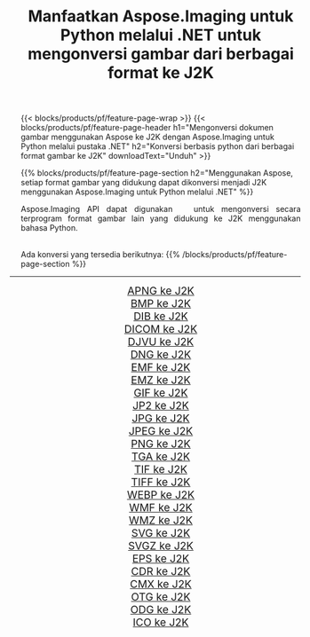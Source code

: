 ﻿---
title: Manfaatkan Aspose.Imaging untuk Python melalui .NET untuk mengonversi gambar dari berbagai format ke J2K 
weight: 3920
url: /id/python-net/conversion/to/j2k 
lang: id
langdirlevel: 2
locales: zh-hans,ja,it,ru,de,es,fr,nl,id,lt,pl,pt,vi,tr,ko,zh-hant,ar,hi,th,sv,cs,uk,he
description: Anda dapat menggunakan Aspose.Imaging untuk Python melalui pustaka .NET untuk mengonversi dari berbagai format ke J2K
---

{{< blocks/products/pf/feature-page-wrap >}}
{{< blocks/products/pf/feature-page-header h1="Mengonversi dokumen gambar menggunakan Aspose ke J2K dengan Aspose.Imaging untuk Python melalui pustaka .NET" h2="Konversi berbasis python dari berbagai format gambar ke J2K" downloadText="Unduh" >}}


{{% blocks/products/pf/feature-page-section  h2="Menggunakan Aspose, setiap format gambar yang didukung dapat dikonversi menjadi J2K menggunakan Aspose.Imaging untuk Python melalui .NET" %}}
<p align=justify>Aspose.Imaging API dapat digunakan   untuk mengonversi secara terprogram format gambar lain yang didukung ke J2K menggunakan bahasa Python.</p>
<br/>
Ada konversi yang tersedia berikutnya:
{{% /blocks/products/pf/feature-page-section %}}
<div class="container-fluid productfamilypage bg-gray">
    <div class="convertypes bg-gray agp-content section">
        <div class="container">
		<hr style="margin-left:-20px;"/>
		<div class="row other-converters" style="gap: 10px;font-size: 19px;text-align:center;">
		    <div class='col-md-2 other-converter remove-lp remove-rp'><a href="/imaging/id/python-net/conversion/apng-to-j2k" style="padding:15px;">APNG ke J2K</a></div>
<div class='col-md-2 other-converter remove-lp remove-rp'><a href="/imaging/id/python-net/conversion/bmp-to-j2k" style="padding:15px;">BMP ke J2K</a></div>
<div class='col-md-2 other-converter remove-lp remove-rp'><a href="/imaging/id/python-net/conversion/dib-to-j2k" style="padding:15px;">DIB ke J2K</a></div>
<div class='col-md-2 other-converter remove-lp remove-rp'><a href="/imaging/id/python-net/conversion/dicom-to-j2k" style="padding:15px;">DICOM ke J2K</a></div>
<div class='col-md-2 other-converter remove-lp remove-rp'><a href="/imaging/id/python-net/conversion/djvu-to-j2k" style="padding:15px;">DJVU ke J2K</a></div>
<div class='col-md-2 other-converter remove-lp remove-rp'><a href="/imaging/id/python-net/conversion/dng-to-j2k" style="padding:15px;">DNG ke J2K</a></div>
<div class='col-md-2 other-converter remove-lp remove-rp'><a href="/imaging/id/python-net/conversion/emf-to-j2k" style="padding:15px;">EMF ke J2K</a></div>
<div class='col-md-2 other-converter remove-lp remove-rp'><a href="/imaging/id/python-net/conversion/emz-to-j2k" style="padding:15px;">EMZ ke J2K</a></div>
<div class='col-md-2 other-converter remove-lp remove-rp'><a href="/imaging/id/python-net/conversion/gif-to-j2k" style="padding:15px;">GIF ke J2K</a></div>
<div class='col-md-2 other-converter remove-lp remove-rp'><a href="/imaging/id/python-net/conversion/jp2-to-j2k" style="padding:15px;">JP2 ke J2K</a></div>
<div class='col-md-2 other-converter remove-lp remove-rp'><a href="/imaging/id/python-net/conversion/jpg-to-j2k" style="padding:15px;">JPG ke J2K</a></div>
<div class='col-md-2 other-converter remove-lp remove-rp'><a href="/imaging/id/python-net/conversion/jpeg-to-j2k" style="padding:15px;">JPEG ke J2K</a></div>
<div class='col-md-2 other-converter remove-lp remove-rp'><a href="/imaging/id/python-net/conversion/png-to-j2k" style="padding:15px;">PNG ke J2K</a></div>
<div class='col-md-2 other-converter remove-lp remove-rp'><a href="/imaging/id/python-net/conversion/tga-to-j2k" style="padding:15px;">TGA ke J2K</a></div>
<div class='col-md-2 other-converter remove-lp remove-rp'><a href="/imaging/id/python-net/conversion/tif-to-j2k" style="padding:15px;">TIF ke J2K</a></div>
<div class='col-md-2 other-converter remove-lp remove-rp'><a href="/imaging/id/python-net/conversion/tiff-to-j2k" style="padding:15px;">TIFF ke J2K</a></div>
<div class='col-md-2 other-converter remove-lp remove-rp'><a href="/imaging/id/python-net/conversion/webp-to-j2k" style="padding:15px;">WEBP ke J2K</a></div>
<div class='col-md-2 other-converter remove-lp remove-rp'><a href="/imaging/id/python-net/conversion/wmf-to-j2k" style="padding:15px;">WMF ke J2K</a></div>
<div class='col-md-2 other-converter remove-lp remove-rp'><a href="/imaging/id/python-net/conversion/wmz-to-j2k" style="padding:15px;">WMZ ke J2K</a></div>
<div class='col-md-2 other-converter remove-lp remove-rp'><a href="/imaging/id/python-net/conversion/svg-to-j2k" style="padding:15px;">SVG ke J2K</a></div>
<div class='col-md-2 other-converter remove-lp remove-rp'><a href="/imaging/id/python-net/conversion/svgz-to-j2k" style="padding:15px;">SVGZ ke J2K</a></div>
<div class='col-md-2 other-converter remove-lp remove-rp'><a href="/imaging/id/python-net/conversion/eps-to-j2k" style="padding:15px;">EPS ke J2K</a></div>
<div class='col-md-2 other-converter remove-lp remove-rp'><a href="/imaging/id/python-net/conversion/cdr-to-j2k" style="padding:15px;">CDR ke J2K</a></div>
<div class='col-md-2 other-converter remove-lp remove-rp'><a href="/imaging/id/python-net/conversion/cmx-to-j2k" style="padding:15px;">CMX ke J2K</a></div>
<div class='col-md-2 other-converter remove-lp remove-rp'><a href="/imaging/id/python-net/conversion/otg-to-j2k" style="padding:15px;">OTG ke J2K</a></div>
<div class='col-md-2 other-converter remove-lp remove-rp'><a href="/imaging/id/python-net/conversion/odg-to-j2k" style="padding:15px;">ODG ke J2K</a></div>
<div class='col-md-2 other-converter remove-lp remove-rp'><a href="/imaging/id/python-net/conversion/ico-to-j2k" style="padding:15px;">ICO ke J2K</a></div>
                </div>
        </div>
    </div>
</div>
<br/>

